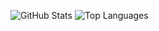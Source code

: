 <!-- ### Hi there 👋 -->

![GitHub Stats](https://github-readme-stats.vercel.app/api?username=nichiporenko&show_icons=true&&line_height=40)
![Top Languages](https://github-readme-stats.vercel.app/api/top-langs/?username=nichiporenko&show_icons=true)
<!--
**nichiporenko/nichiporenko** is a ✨ _special_ ✨ repository because its `README.md` (this file) appears on your GitHub profile.

Here are some ideas to get you started:

- 🔭 I’m currently working on ...
- 🌱 I’m currently learning ...
- 👯 I’m looking to collaborate on ...
- 🤔 I’m looking for help with ...
- 💬 Ask me about ...
- 📫 How to reach me: ...
- 😄 Pronouns: ...
- ⚡ Fun fact: ...
-->
